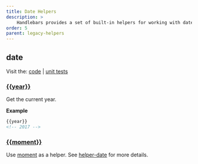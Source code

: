```yaml
---
title: Date Helpers
description: >
    Handlebars provides a set of built-in helpers for working with dates. These helpers are used to format and manipulate dates, making it easier to display date information in a readable format.
order: 5
parent: legacy-helpers
---
```


## date

Visit the: [code](https://github.com/jaredwray/fumanchu/tree/main/helpers/lib/date.js) | [unit tests](https://github.com/jaredwray/fumanchu/tree/main/helpers/test/date.js)

### [{{year}}](https://github.com/jaredwray/fumanchu/tree/main/helpers/lib/date.js#L15)

Get the current year.

**Example**

```html
{{year}}
<!-- 2017 -->
```

### [{{moment}}](https://github.com/jaredwray/fumanchu/tree/main/helpers/lib/date.js#L24)

Use [moment](http://momentjs.com) as a helper. See [helper-date](https://github.com/helpers/helper-date) for more details.
